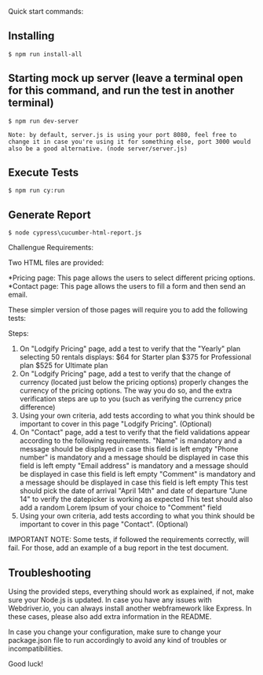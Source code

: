 Quick start commands:
## Installing
```
$ npm run install-all
```
## Starting mock up server (leave a terminal open for this command, and run the test in another terminal)
```
$ npm run dev-server

Note: by default, server.js is using your port 8080, feel free to change it in case you're using it for something else, port 3000 would also be a good alternative. (node server/server.js)
```
## Execute Tests
```
$ npm run cy:run
```

## Generate Report
```
$ node cypress\cucumber-html-report.js
```

Challengue Requirements:

Two HTML files are provided:

*Pricing page: This page allows the users to select different pricing options.
*Contact page: This page allows the users to fill a form and then send an email.

These simpler version of those pages will require you to add the following tests:

Steps:

1. On "Lodgify Pricing" page, add a test to verify that the "Yearly" plan selecting 50 rentals displays: 
   $64 for Starter plan
   $375 for Professional plan
   $525 for Ultimate plan
2. On "Lodgify Pricing" page, add a test to verify that the change of currency (located just below the pricing options) properly changes the currency of the pricing options. 
   The way you do so, and the extra verification steps are up to you (such as verifying the currency price difference)
3. Using your own criteria, add tests according to what you think should be important to cover in this page "Lodgify Pricing". (Optional)
4. On "Contact" page, add a test to verify that the field validations appear according to the following requirements. 
   "Name" is mandatory and a message should be displayed in case this field is left empty
   "Phone number" is mandatory and a message should be displayed in case this field is left empty
   "Email address" is mandatory and a message should be displayed in case this field is left empty
   "Comment" is mandatory and a message should be displayed in case this field is left empty
   This test should pick the date of arrival "April 14th" and date of departure "June 14" to verify the datepicker is working as expected
   This test should also add a random Lorem Ipsum of your choice to "Comment" field
5. Using your own criteria, add tests according to what you think should be important to cover in this page "Contact". (Optional)


IMPORTANT NOTE: Some tests, if followed the requirements correctly, will fail. For those, add an example of a bug report in the test document. 


## Troubleshooting

Using the provided steps, everything should work as explained, if not, make sure your Node.js is updated. In case you have any issues with Webdriver.io, you can always install another webframework like Express. In these cases, please also add extra information in the README. 

In case you change your configuration, make sure to change your package.json file to run accordingly to avoid any kind of troubles or incompatibilities.

Good luck!
